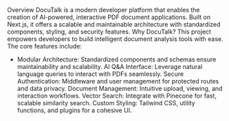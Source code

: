 Overview
DocuTalk is a modern developer platform that enables the creation of Al-powered, interactive PDF document applications. Built on Next.js, it offers a scalable and maintainable architecture with standardized components, styling, and security features.
Why DocuTalk?
This project empowers developers to build intelligent document analysis tools with ease. The core features include:
* Modular Architecture: Standardized components and schemas ensure maintainability and scalability.
AI Q&A Interface: Leverage natural language queries to interact with PDFs seamlessly.
Secure Authentication: Middleware and user management for protected routes and data privacy.
Document Management: Intuitive upload, viewing, and interaction workflows.
Vector Search: Integrate with Pinecone for fast, scalable similarity search.
Custom Styling: Tailwind CSS, utility functions, and plugins for a cohesive UI.
